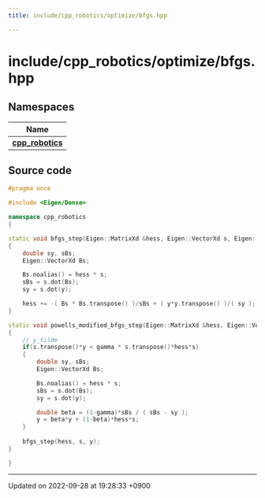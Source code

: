 ```yaml
---
title: include/cpp_robotics/optimize/bfgs.hpp

---
```


# include/cpp_robotics/optimize/bfgs.hpp



## Namespaces

| Name           |
| -------------- |
| **[cpp_robotics](/cpp_robotics/doxybook/Namespaces/namespacecpp__robotics/)**  |




## Source code

```cpp
#pragma once

#include <Eigen/Dense>

namespace cpp_robotics
{

static void bfgs_step(Eigen::MatrixXd &hess, Eigen::VectorXd s, Eigen::VectorXd y)
{
    double sy, sBs;
    Eigen::VectorXd Bs;

    Bs.noalias() = hess * s;
    sBs = s.dot(Bs);
    sy = s.dot(y);

    hess += -( Bs * Bs.transpose() )/sBs + ( y*y.transpose() )/( sy );
}

static void powells_modified_bfgs_step(Eigen::MatrixXd &hess, Eigen::VectorXd s, Eigen::VectorXd y, double gamma = 0.2)
{
    // y_tilde
    if(s.transpose()*y < gamma * s.transpose()*hess*s)
    {
        double sy, sBs;
        Eigen::VectorXd Bs;

        Bs.noalias() = hess * s;
        sBs = s.dot(Bs);
        sy = s.dot(y);

        double beta = (1-gamma)*sBs / ( sBs - sy );
        y = beta*y + (1-beta)*hess*s;
    }
    
    bfgs_step(hess, s, y);
}

}
```


-------------------------------

Updated on 2022-09-28 at 19:28:33 +0900
